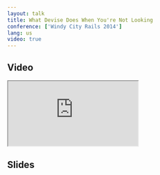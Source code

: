 ```yaml
---
layout: talk
title: What Devise Does When You're Not Looking
conference: ['Windy City Rails 2014']
lang: us
video: true
---
```


## Video

<div class='embed-responsive embed-responsive-16by9'>
  <iframe src='https://player.vimeo.com/video/106758937'
    class='embed-responsive-item' allowfullscreen></iframe>
</div>

## Slides

<script async class="speakerdeck-embed" data-id="0b7de1801d79013278dc06e915146373" data-ratio="1.77777777777778" src="//speakerdeck.com/assets/embed.js"></script>
